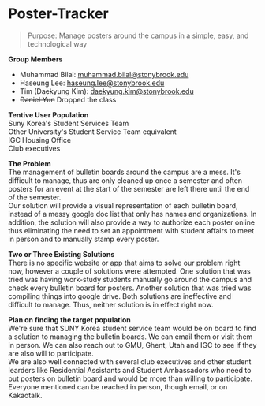 # Poster-Tracker

> Purpose: Manage posters around the campus in a simple, easy, and technological way
  
**Group Members**

- Muhammad Bilal: muhammad.bilal@stonybrook.edu
- Haseung Lee: haseung.lee@stonybrook.edu
- Tim (Daekyung Kim): daekyung.kim@stonybrook.edu
- ~~Daniel Yun~~ Dropped the class 

**Tentive User Population**  
Suny Korea's Student Services Team  
Other University's Student Service Team equivalent  
IGC Housing Office  
Club executives  

**The Problem**  
The management of bulletin boards around the campus are a mess. It's difficult to manage, thus are only cleaned up once a semester and often posters for an event at the start of the semester are left there until the end of the semester.  
Our solution will provide a visual representation of each bulletin board, instead of a messy google doc list that only has names and organizations. In addition, the solution will also provide a way to authorize each poster online thus eliminating the need to set an appointment with student affairs to meet in person and to manually stamp every poster. 

**Two or Three Existing Solutions**  
There is no specific website or app that aims to solve our problem right now, however a couple of solutions were attempted. One solution that was tried was having work-study students manually go around the campus and check every bulletin board for posters. Another solution that was tried was compiling things into google drive. Both solutions are ineffective and difficult to manage. Thus, neither solution is in effect right now. 

**Plan on finding the target population**  
We're sure that SUNY Korea student service team would be on board to find a solution to managing the bulletin boards. We can email them or visit them in person. We can also reach out to GMU, Ghent, Utah and IGC to see if they are also will to participate.  
We are also well connected with several club executives and other student learders like Residential Assistants and Student Ambassadors who need to put posters on bulletin board and would be more than willing to participate.  
Everyone mentioned can be reached in person, though email, or on Kakaotalk. 
